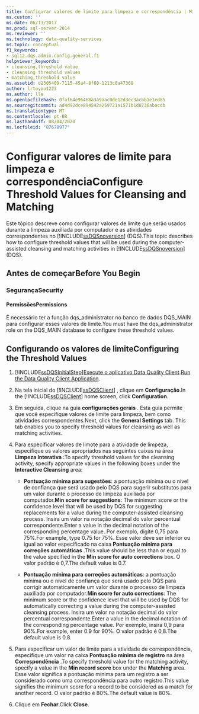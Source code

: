 ```yaml
---
title: Configurar valores de limite para limpeza e correspondência | Microsoft Docs
ms.custom: ''
ms.date: 06/13/2017
ms.prod: sql-server-2014
ms.reviewer: ''
ms.technology: data-quality-services
ms.topic: conceptual
f1_keywords:
- sql12.dqs.admin.config.general.f1
helpviewer_keywords:
- cleansing,threshold value
- cleansing threshold values
- matching,threshold value
ms.assetid: d2305409-7115-45a4-8f60-1213c0a47368
author: lrtoyou1223
ms.author: lle
ms.openlocfilehash: 0faf64e96468a3a9aac0de12d3ec3acbb1e1ed85
ms.sourcegitcommit: ad4d92dce894592a259721a1571b1d8736abacdb
ms.translationtype: MT
ms.contentlocale: pt-BR
ms.lasthandoff: 08/04/2020
ms.locfileid: "87678977"
---
```

# <a name="configure-threshold-values-for-cleansing-and-matching"></a><span data-ttu-id="834a1-102">Configurar valores de limite para limpeza e correspondência</span><span class="sxs-lookup"><span data-stu-id="834a1-102">Configure Threshold Values for Cleansing and Matching</span></span>
  <span data-ttu-id="834a1-103">Este tópico descreve como configurar valores de limite que serão usados durante a limpeza auxiliada por computador e as atividades correspondentes no [!INCLUDE[ssDQSnoversion](../includes/ssdqsnoversion-md.md)] (DQS).</span><span class="sxs-lookup"><span data-stu-id="834a1-103">This topic describes how to configure threshold values that will be used during the computer-assisted cleansing and matching activities in [!INCLUDE[ssDQSnoversion](../includes/ssdqsnoversion-md.md)] (DQS).</span></span>  
  
##  <a name="before-you-begin"></a><a name="BeforeYouBegin"></a> <span data-ttu-id="834a1-104">Antes de começar</span><span class="sxs-lookup"><span data-stu-id="834a1-104">Before You Begin</span></span>  
  
###  <a name="security"></a><a name="Security"></a> <span data-ttu-id="834a1-105">Segurança</span><span class="sxs-lookup"><span data-stu-id="834a1-105">Security</span></span>  
  
####  <a name="permissions"></a><a name="Permissions"></a> <span data-ttu-id="834a1-106">Permissões</span><span class="sxs-lookup"><span data-stu-id="834a1-106">Permissions</span></span>  
 <span data-ttu-id="834a1-107">É necessário ter a função dqs_administrator no banco de dados DQS_MAIN para configurar esses valores de limite.</span><span class="sxs-lookup"><span data-stu-id="834a1-107">You must have the dqs_administrator role on the DQS_MAIN database to configure these threshold values.</span></span>  
  
##  <a name="configuring-the-threshold-values"></a><a name="Configure"></a> <span data-ttu-id="834a1-108">Configurando os valores de limite</span><span class="sxs-lookup"><span data-stu-id="834a1-108">Configuring the Threshold Values</span></span>  
  
1.  [!INCLUDE[ssDQSInitialStep](../includes/ssdqsinitialstep-md.md)]<span data-ttu-id="834a1-109">[Execute o aplicativo Data Quality Client](../../2014/data-quality-services/run-the-data-quality-client-application.md).</span><span class="sxs-lookup"><span data-stu-id="834a1-109">[Run the Data Quality Client Application](../../2014/data-quality-services/run-the-data-quality-client-application.md).</span></span>  
  
2.  <span data-ttu-id="834a1-110">Na tela inicial do [!INCLUDE[ssDQSClient](../includes/ssdqsclient-md.md)] , clique em **Configuração**.</span><span class="sxs-lookup"><span data-stu-id="834a1-110">In the [!INCLUDE[ssDQSClient](../includes/ssdqsclient-md.md)] home screen, click **Configuration**.</span></span>  
  
3.  <span data-ttu-id="834a1-111">Em seguida, clique na guia **configurações gerais** . Esta guia permite que você especifique valores de limite para limpeza, bem como atividades correspondentes.</span><span class="sxs-lookup"><span data-stu-id="834a1-111">Next, click the **General Settings** tab. This tab enables you to specify threshold values for cleansing as well as matching activities.</span></span>  
  
4.  <span data-ttu-id="834a1-112">Para especificar valores de limote para a atividade de limpeza, especifique os valores apropriados nas seguintes caixas na área **Limpeza Interativa** :</span><span class="sxs-lookup"><span data-stu-id="834a1-112">To specify threshold values for the cleansing activity, specify appropriate values in the following boxes under the **Interactive Cleansing** area:</span></span>  
  
    -   <span data-ttu-id="834a1-113">**Pontuação mínima para sugestões**: a pontuação mínima ou o nível de confiança que será usado pelo DQS para sugerir substitutos para um valor durante o processo de limpeza auxiliada por computador.</span><span class="sxs-lookup"><span data-stu-id="834a1-113">**Min score for suggestions**: The minimum score or the confidence level that will be used by DQS for suggesting replacements for a value during the computer-assisted cleansing process.</span></span> <span data-ttu-id="834a1-114">Insira um valor na notação decimal do valor percentual correspondente.</span><span class="sxs-lookup"><span data-stu-id="834a1-114">Enter a value in the decimal notation of the corresponding percentage value.</span></span> <span data-ttu-id="834a1-115">Por exemplo, digite 0,75 para 75%.</span><span class="sxs-lookup"><span data-stu-id="834a1-115">For example, type 0.75 for 75%.</span></span> <span data-ttu-id="834a1-116">Esse valor deve ser inferior ou igual ao valor especificado na caixa **Pontuação mínima para correções automáticas** .</span><span class="sxs-lookup"><span data-stu-id="834a1-116">This value should be less than or equal to the value specified in the **Min score for auto corrections** box.</span></span> <span data-ttu-id="834a1-117">O valor padrão é 0,7.</span><span class="sxs-lookup"><span data-stu-id="834a1-117">The default value is 0.7.</span></span>  
  
    -   <span data-ttu-id="834a1-118">**Pontuação mínima para correções automáticas**: a pontuação mínima ou o nível de confiança que será usado pelo DQS para corrigir automaticamente um valor durante o processo de limpeza auxiliada por computador.</span><span class="sxs-lookup"><span data-stu-id="834a1-118">**Min score for auto corrections**: The minimum score or the confidence level that will be used by DQS for automatically correcting a value during the computer-assisted cleansing process.</span></span> <span data-ttu-id="834a1-119">Insira um valor na notação decimal do valor percentual correspondente.</span><span class="sxs-lookup"><span data-stu-id="834a1-119">Enter a value in the decimal notation of the corresponding percentage value.</span></span> <span data-ttu-id="834a1-120">Por exemplo, insira 0,9 para 90%.</span><span class="sxs-lookup"><span data-stu-id="834a1-120">For example, enter 0.9 for 90%.</span></span> <span data-ttu-id="834a1-121">O valor padrão é 0,8.</span><span class="sxs-lookup"><span data-stu-id="834a1-121">The default value is 0.8.</span></span>  
  
5.  <span data-ttu-id="834a1-122">Para especificar um valor de limite para a atividade de correspondência, especifique um valor na caixa **Pontuação mínima de registro** na área **Correspondência** .</span><span class="sxs-lookup"><span data-stu-id="834a1-122">To specify threshold value for the matching activity, specify a value in the **Min record score** box under the **Matching** area.</span></span> <span data-ttu-id="834a1-123">Esse valor significa a pontuação mínima para um registro a ser considerado como uma correspondência para outro registro.</span><span class="sxs-lookup"><span data-stu-id="834a1-123">This value signifies the minimum score for a record to be considered as a match for another record.</span></span> <span data-ttu-id="834a1-124">O valor padrão é 80%.</span><span class="sxs-lookup"><span data-stu-id="834a1-124">The default value is 80%.</span></span>  
  
6.  <span data-ttu-id="834a1-125">Clique em **Fechar**.</span><span class="sxs-lookup"><span data-stu-id="834a1-125">Click **Close**.</span></span>  
  
  
